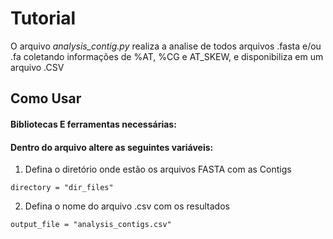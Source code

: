 # Tutorial 
O arquivo *analysis_contig.py* realiza a analise de todos arquivos .fasta e/ou .fa coletando informações de %AT, %CG e AT_SKEW, e disponibiliza em um arquivo .CSV

## Como Usar

#### Bibliotecas E ferramentas necessárias:

#### Dentro do arquivo altere as seguintes variáveis:

1. Defina o diretório onde estão os arquivos FASTA com as Contigs
```
directory = "dir_files"
```
2. Defina o nome do arquivo .csv com os resultados
```
output_file = "analysis_contigs.csv"	
```

